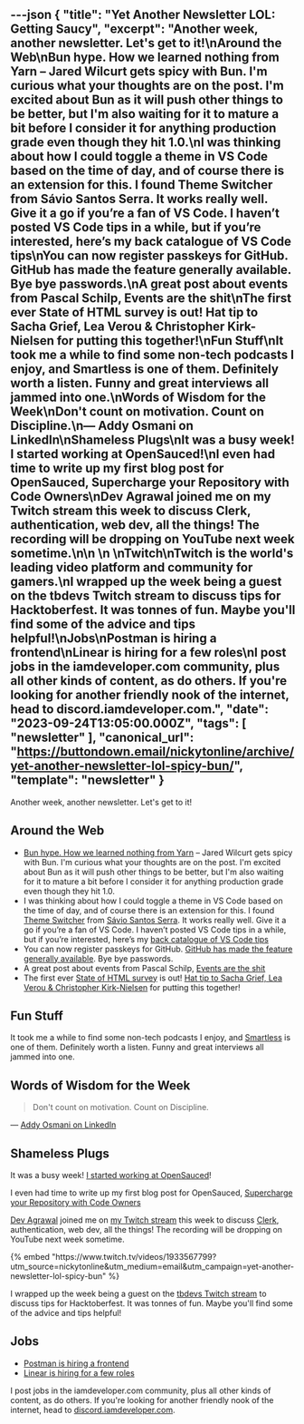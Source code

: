 ---json
{
  "title": "Yet Another Newsletter LOL: Getting Saucy",
  "excerpt": "Another week, another newsletter. Let's get to it!\nAround the Web\nBun hype. How we learned nothing from Yarn – Jared Wilcurt gets spicy with Bun. I'm curious what your thoughts are on the post. I'm excited about Bun as it will push other things to be better, but I'm also waiting for it to mature a bit before I consider it for anything production grade even though they hit 1.0.\nI was thinking about how I could toggle a theme in VS Code based on the time of day, and of course there is an extension for this. I found Theme Switcher from Sávio Santos Serra. It works really well. Give it a go if you’re a fan of VS Code. I haven’t posted VS Code tips in a while, but if you’re interested, here’s my back catalogue of VS Code tips\nYou can now register passkeys for GitHub. GitHub has made the feature generally available. Bye bye passwords.\nA great post about events from Pascal Schilp, Events are the shit\nThe first ever State of HTML survey is out! Hat tip to Sacha Grief, Lea Verou & Christopher Kirk-Nielsen for putting this together!\nFun Stuff\nIt took me a while to find some non-tech podcasts I enjoy, and Smartless is one of them. Definitely worth a listen. Funny and great interviews all jammed into one.\nWords of Wisdom for the Week\nDon't count on motivation. Count on Discipline.\n— Addy Osmani on LinkedIn\nShameless Plugs\nIt was a busy week! I started working at OpenSauced!\nI even had time to write up my first blog post for OpenSauced, Supercharge your Repository with Code Owners\nDev Agrawal joined me on my Twitch stream this week to discuss Clerk, authentication, web dev, all the things! The recording will be dropping on YouTube next week sometime.\n\n        \n    \nTwitch\nTwitch is the world's leading video platform and community for gamers.\nI wrapped up the week being a guest on the tbdevs Twitch stream to discuss tips for Hacktoberfest. It was tonnes of fun. Maybe you'll find some of the advice and tips helpful!\nJobs\nPostman is hiring a frontend\nLinear is hiring for a few roles\nI post jobs in the iamdeveloper.com community, plus all other kinds of content, as do others. If you're looking for another friendly nook of the internet, head to discord.iamdeveloper.com.",
  "date": "2023-09-24T13:05:00.000Z",
  "tags": [
    "newsletter"
  ],
  "canonical_url": "https://buttondown.email/nickytonline/archive/yet-another-newsletter-lol-spicy-bun/",
  "template": "newsletter"
}
---

<p>Another week, another newsletter. Let's get to it!</p>
<h2>Around the Web</h2>
<ul>
<li><a href="https://dev.to/thejaredwilcurt/bun-hype-how-we-learned-nothing-from-yarn-2n3j?utm_source=nickytonline&amp;utm_medium=email&amp;utm_campaign=yet-another-newsletter-lol-spicy-bun" target="_blank">Bun hype. How we learned nothing from Yarn</a> – Jared Wilcurt gets spicy with Bun. I'm curious what your thoughts are on the post. I'm excited about Bun as it will push other things to be better, but I'm also waiting for it to mature a bit before I consider it for anything production grade even though they hit 1.0.</li>
<li>I was thinking about how I could toggle a theme in VS Code based on the time of day, and of course there is an extension for this. I found <a href="https://marketplace.visualstudio.com/items?itemName=savioserra.theme-switcher&amp;utm_source=nickytonline&amp;utm_medium=email&amp;utm_campaign=yet-another-newsletter-lol-spicy-bun" target="_blank">Theme Switcher</a> from <a href="https://marketplace.visualstudio.com/publishers/savioserra?utm_source=nickytonline&amp;utm_medium=email&amp;utm_campaign=yet-another-newsletter-lol-spicy-bun" target="_blank">Sávio Santos Serra</a>. It works really well. Give it a go if you’re a fan of VS Code. I haven’t posted VS Code tips in a while, but if you’re interested, here’s my <a href="https://www.nickyt.co/pages/vscode-tips/?utm_source=nickytonline&amp;utm_medium=email&amp;utm_campaign=yet-another-newsletter-lol-spicy-bun" target="_blank">back catalogue of VS Code tips</a></li>
<li>You can now register passkeys for GitHub. <a href="https://github.blog/2023-09-21-passkeys-are-generally-available/?utm_source=nickytonline&amp;utm_medium=email&amp;utm_campaign=yet-another-newsletter-lol-spicy-bun" target="_blank">GitHub has made the feature generally available</a>. Bye bye passwords.</li>
<li>A great post about events from Pascal Schilp, <a href="https://dev.to/thepassle/events-are-the-shit-b3i?utm_source=nickytonline&amp;utm_medium=email&amp;utm_campaign=yet-another-newsletter-lol-spicy-bun" target="_blank">Events are the shit</a></li>
<li>The first ever <a href="https://survey.devographics.com/en-US/survey/state-of-html/2023?utm_source=nickytonline&amp;utm_medium=email&amp;utm_campaign=yet-another-newsletter-lol-spicy-bun" target="_blank">State of HTML survey</a> is out! <a href="https://x.com/sachagreif/status/1704982150435815710?utm_source=nickytonline&amp;utm_medium=email&amp;utm_campaign=yet-another-newsletter-lol-spicy-bun" target="_blank">Hat tip to Sacha Grief, Lea Verou &amp; Christopher Kirk-Nielsen</a> for putting this together!</li>
</ul>
<h2>Fun Stuff</h2>
<p>It took me a while to find some non-tech podcasts I enjoy, and <a href="https://smartless.simplecast.com/?utm_source=nickytonline&amp;utm_medium=email&amp;utm_campaign=yet-another-newsletter-lol-spicy-bun" target="_blank">Smartless</a> is one of them. Definitely worth a listen. Funny and great interviews all jammed into one.</p>
<h2>Words of Wisdom for the Week</h2>
<blockquote>
<p>Don't count on motivation. Count on Discipline.</p>
</blockquote>
<p>— <a href="https://www.linkedin.com/posts/addyosmani_productivity-motivation-work-activity-7110862549054603264-9NfW?utm_source=nickytonline&amp;utm_medium=email&amp;utm_campaign=yet-another-newsletter-lol-spicy-bun" target="_blank">Addy Osmani on LinkedIn</a></p>
<h2>Shameless Plugs</h2>
<p>It was a busy week! <a href="https://dev.to/nickytonline/getting-saucy-i-joined-opensauced-2ici?utm_source=nickytonline&amp;utm_medium=email&amp;utm_campaign=yet-another-newsletter-lol-spicy-bun" target="_blank">I started working at OpenSauced</a>!</p>
<p>I even had time to write up my first blog post for OpenSauced, <a href="https://dev.to/opensauced/supercharge-your-repository-with-code-owners-4clg?utm_source=nickytonline&amp;utm_medium=email&amp;utm_campaign=yet-another-newsletter-lol-spicy-bun" target="_blank">Supercharge your Repository with Code Owners</a></p>
<p><a href="https://devagr.me/?utm_source=nickytonline&amp;utm_medium=email&amp;utm_campaign=yet-another-newsletter-lol-spicy-bun" target="_blank">Dev Agrawal</a> joined me on <a href="https://nickyt.live?utm_source=nickytonline&amp;utm_medium=email&amp;utm_campaign=yet-another-newsletter-lol-spicy-bun" target="_blank">my Twitch stream</a> this week to discuss <a href="https://clerk.com?utm_source=nickytonline&amp;utm_medium=email&amp;utm_campaign=yet-another-newsletter-lol-spicy-bun" target="_blank">Clerk</a>, authentication, web dev, all the things! The recording will be dropping on YouTube next week sometime.</p>{% embed "https://www.twitch.tv/videos/1933567799?utm_source=nickytonline&amp;utm_medium=email&amp;utm_campaign=yet-another-newsletter-lol-spicy-bun" %}
<p>I wrapped up the week being a guest on the <a href="https://www.twitch.tv/videos/1932219952?utm_source=nickytonline&amp;utm_medium=email&amp;utm_campaign=yet-another-newsletter-lol-spicy-bun" target="_blank">tbdevs Twitch stream</a> to discuss tips for Hacktoberfest. It was tonnes of fun. Maybe you'll find some of the advice and tips helpful!</p>
<h2>Jobs</h2>
<ul>
<li><a href="https://boards.greenhouse.io/postman/jobs/5748378003?utm_source=nickytonline&amp;utm_medium=email&amp;utm_campaign=yet-another-newsletter-lol-spicy-bun" target="_blank">Postman is hiring a frontend</a></li>
<li><a href="https://x.com/linear/status/1704173216044810313?utm_source=nickytonline&amp;utm_medium=email&amp;utm_campaign=yet-another-newsletter-lol-spicy-bun" target="_blank">Linear is hiring for a few roles</a></li>
</ul>
<p>I post jobs in the iamdeveloper.com community, plus all other kinds of content, as do others. If you're looking for another friendly nook of the internet, head to <a href="https://discord.iamdeveloper.com?utm_source=nickytonline&amp;utm_medium=email&amp;utm_campaign=yet-another-newsletter-lol-spicy-bun" target="_blank">discord.iamdeveloper.com</a>.</p>
<!-- tags: -->
